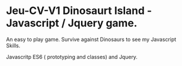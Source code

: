 # Jeu-CV-V1 Dinosaurt Island - Javascript / Jquery game. 
An easy to play game. Survive against Dinosaurs to see my Javascript Skills.

Javascritp ES6 ( prototyping and classes) and Jquery. 
